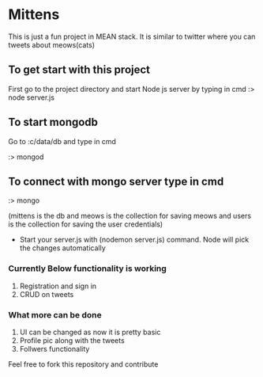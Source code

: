 # Mittens
This is just a fun project in MEAN stack. It is similar to twitter where you can tweets about meows(cats)

## To get start with this project

First go to the project directory and start Node js server by typing in cmd
:> node server.js

## To start mongodb

Go to :c/data/db and type in cmd

:> mongod

## To connect with mongo server type in cmd

:> mongo

(mittens is the db and meows is the collection for saving meows and users is the collection for saving the user credentials)

* Start your server.js with (nodemon server.js) command. Node will pick the changes automatically


### Currently Below functionality is working
1. Registration and sign in
2. CRUD on tweets

### What more can be done
1. UI can be changed as now it is pretty basic
2. Profile pic along with the tweets
3. Follwers functionality


Feel free to fork this repository and contribute
